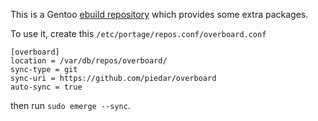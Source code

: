 This is a Gentoo [ebuild repository](https://wiki.gentoo.org/wiki/Ebuild_repository) which provides some extra packages.

To use it, create this `/etc/portage/repos.conf/overboard.conf`

```
[overboard]
location = /var/db/repos/overboard/
sync-type = git
sync-uri = https://github.com/piedar/overboard
auto-sync = true
```

then run `sudo emerge --sync`.

